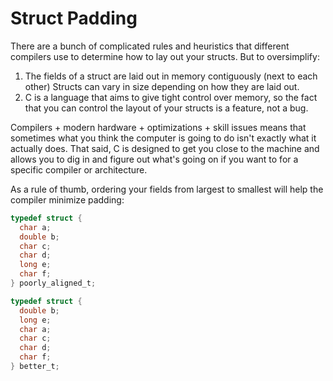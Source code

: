 # Struct Padding

There are a bunch of complicated rules and heuristics that different compilers use to determine how to lay out your structs. But to oversimplify:

1. The fields of a struct are laid out in memory contiguously (next to each other)
Structs can vary in size depending on how they are laid out.
2. C is a language that aims to give tight control over memory, so the fact that you can control the layout of your structs is a feature, not a bug.

Compilers + modern hardware + optimizations + skill issues means that sometimes what you think the computer is going to do isn't exactly what it actually does. That said, C is designed to get you close to the machine and allows you to dig in and figure out what's going on if you want to for a specific compiler or architecture.

As a rule of thumb, ordering your fields from largest to smallest will help the compiler minimize padding:

```c
typedef struct {
  char a;
  double b;
  char c;
  char d;
  long e;
  char f;
} poorly_aligned_t;

typedef struct {
  double b;
  long e;
  char a;
  char c;
  char d;
  char f;
} better_t;
```

